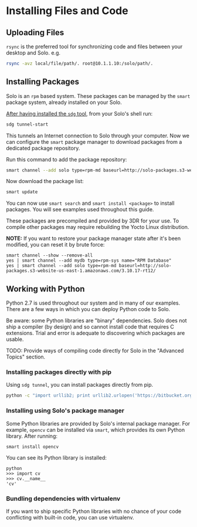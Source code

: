 # Installing Files and Code

## Uploading Files

`rsync` is the preferred tool for synchronizing code and files between your desktop and Solo. e.g.

```sh
rsync -avz local/file/path/. root@10.1.1.10:/solo/path/. 
```

## Installing Packages

Solo is an `rpm` based system. These packages can be managed by the `smart` package system, already installed on your Solo.

[After having installed the `sdg` tool](utils.html), from your Solo's shell run:

```sh
sdg tunnel-start
```

This tunnels an Internet connection to Solo through your computer. Now we can configure the `smart` package manager to download packages from a dedicated package repository.

Run this command to add the package repository:

```sh
smart channel --add solo type=rpm-md baseurl=http://solo-packages.s3-website-us-east-1.amazonaws.com/3.10.17-rt12/
```

Now download the package list:

```sh
smart update
```

You can now use `smart search` and `smart install <package>` to install packages. You will see examples used throughout this guide.

These packages are precompiled and provided by 3DR for your use. To compile other packages may require rebuilding the Yocto Linux distribution.

**NOTE:** If you want to restore your package manager state after it's been modified, you can reset it by brute force:

```
smart channel --show --remove-all
yes | smart channel --add mydb type=rpm-sys name="RPM Database" 
yes | smart channel --add solo type=rpm-md baseurl=http://solo-packages.s3-website-us-east-1.amazonaws.com/3.10.17-rt12/
```

## Working with Python

Python 2.7 is used throughout our system and in many of our examples. There are a few ways in which you can deploy Python code to Solo.

Be aware: some Python libraries are "binary" dependencies. Solo does not ship a compiler (by design) and so cannot install code that requires C extensions. Trial and error is adequate to discovering which packages are usable.

TODO: Provide ways of compiling code directly for Solo in the "Advanced Topics" section.

### Installing packages directly with pip

Using `sdg tunnel`, you can install packages directly from pip.

```sh
python -c "import urllib2; print urllib2.urlopen('https://bitbucket.org/pypa/setuptools/raw/bootstrap/ez_setup.py').read()" | python
```

### Installing using Solo's package manager

Some Python libraries are provided by Solo's internal package manager. For example, `opencv` can be installed via `smart`, which provides its own Python library. After running:

```
smart install opencv
```

You can see its Python library is installed:

```
python
>>> import cv
>>> cv.__name__
'cv'
```

### Bundling dependencies with virtualenv

If you want to ship specific Python libraries with no chance of your code conflicting with built-in code, you can use virtualenv.
